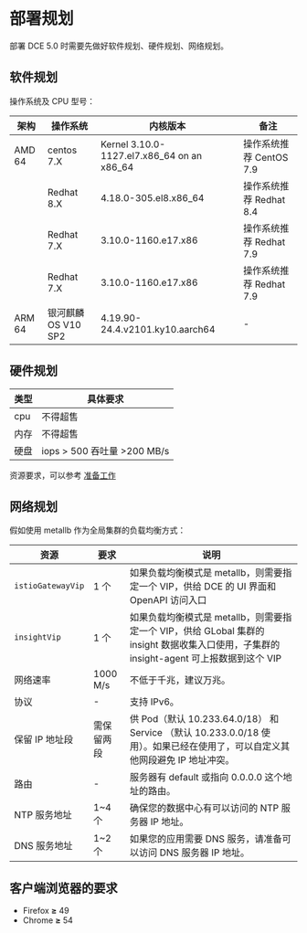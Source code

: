 # 部署规划

部署 DCE 5.0 时需要先做好软件规划、硬件规划、网络规划。

## 软件规划

操作系统及 CPU 型号：

| **架构** | **操作系统**        | **内核版本**                               | 备注                    |
| -------- | ------------------- | ------------------------------------------ | ----------------------- |
| AMD 64   | centos 7.X          | Kernel 3.10.0-1127.el7.x86_64 on an x86_64 | 操作系统推荐 CentOS 7.9 |
|          | Redhat 8.X          | 4.18.0-305.el8.x86_64                      | 操作系统推荐 Redhat 8.4 |
|          | Redhat 7.X          | 3.10.0-1160.e17.x86                        | 操作系统推荐 Redhat 7.9 |
|          | Redhat 7.X          | 3.10.0-1160.e17.x86                        | 操作系统推荐 Redhat 7.9 |
| ARM 64   | 银河麒麟 OS V10 SP2  | 4.19.90-24.4.v2101.ky10.aarch64            | -                       |

## 硬件规划

| **类型** | **具体要求**                |
| -------- | -------------------------  |
| cpu      | 不得超售                    |
| 内存     | 不得超售                    |
| 硬盘     | iops > 500 吞吐量 >200 MB/s |

资源要求，可以参考 [准备工作](./prepare.md)

## 网络规划

假如使用 metallb 作为全局集群的负载均衡方式：

| **资源**          | **要求** | **说明**                                                                                       |
| ----------------- | -------- | -------------------------------------------------------------------------------------------- |
| `istioGatewayVip` | 1 个     | 如果负载均衡模式是 metallb，则需要指定一个 VIP，供给 DCE 的 UI 界面和 OpenAPI 访问入口                                                      |
| `insightVip`      | 1 个     | 如果负载均衡模式是 metallb，则需要指定一个 VIP，供给 GLobal 集群的 insight 数据收集入口使用，子集群的 insight-agent 可上报数据到这个 VIP                          |
| 网络速率          | 1000 M/s | 不低于千兆，建议万兆。                                                                           |
| 协议              | -        | 支持 IPv6。                                                           |
| 保留 IP 地址段    | 需保留两段 | 供 Pod（默认 10.233.64.0/18） 和 Service （默认 10.233.0.0/18 使用）。如果已经在使用了，可以自定义其他网段避免 IP 地址冲突。
| 路由              | -        | 服务器有 default 或指向 0.0.0.0 这个地址的路由。                                                                            |
| NTP 服务地址      | 1~4 个    | 确保您的数据中心有可以访问的 NTP 服务器 IP 地址。          |
| DNS 服务地址      | 1~2 个    | 如果您的应用需要 DNS 服务，请准备可以访问 DNS 服务器 IP 地址。                                                                          |

## 客户端浏览器的要求

- Firefox **≥** 49
- Chrome **≥** 54
